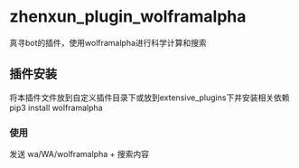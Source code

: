 # zhenxun_plugin_wolframalpha
真寻bot的插件，使用wolframalpha进行科学计算和搜索
## 插件安装
将本插件文件放到自定义插件目录下或放到extensive_plugins下并安装相关依赖pip3 install wolframalpha
### 使用
发送 wa/WA/wolframalpha + 搜索内容
